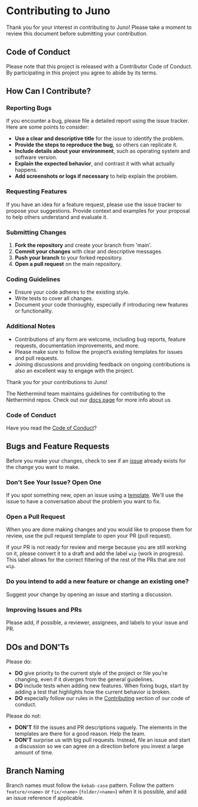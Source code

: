 # Contributing to Juno

Thank you for your interest in contributing to Juno! Please take a moment to review this document before submitting your contribution.

## Code of Conduct

Please note that this project is released with a Contributor Code of Conduct. By participating in this project you agree to abide by its terms.

## How Can I Contribute?

### Reporting Bugs

If you encounter a bug, please file a detailed report using the issue tracker. Here are some points to consider:

- **Use a clear and descriptive title** for the issue to identify the problem.
- **Provide the steps to reproduce the bug**, so others can replicate it.
- **Include details about your environment**, such as operating system and software version.
- **Explain the expected behavior**, and contrast it with what actually happens.
- **Add screenshots or logs if necessary** to help explain the problem.

### Requesting Features

If you have an idea for a feature request, please use the issue tracker to propose your suggestions. Provide context and examples for your proposal to help others understand and evaluate it.

### Submitting Changes

1. **Fork the repository** and create your branch from 'main'.
2. **Commit your changes** with clear and descriptive messages.
3. **Push your branch** to your forked repository.
4. **Open a pull request** on the main repository.

### Coding Guidelines

- Ensure your code adheres to the existing style.
- Write tests to cover all changes.
- Document your code thoroughly, especially if introducing new features or functionality.

### Additional Notes

- Contributions of any form are welcome, including bug reports, feature requests, documentation improvements, and more.
- Please make sure to follow the project’s existing templates for issues and pull requests.
- Joining discussions and providing feedback on ongoing contributions is also an excellent way to engage with the project.

Thank you for your contributions to Juno!

The Nethermind team maintains guidelines for contributing to the Nethermind repos. Check out our [docs page](https://docs.nethermind.io/) for more info about us.

### Code of Conduct

Have you read the [Code of Conduct](https://github.com/NethermindEth/juno/blob/main/CODE_OF_CONDUCT.md)?

## Bugs and Feature Requests

Before you make your changes, check to see if an [issue](https://github.com/NethermindEth/juno/issues) already exists for the change you want to make.

### Don't See Your Issue? Open One

If you spot something new, open an issue using a [template](https://github.com/NethermindEth/juno/issues/new/choose). We'll use the issue to have a conversation about the problem you want to fix.

### Open a Pull Request

When you are done making changes and you would like to propose them for review, use the pull request template to open your PR (pull request).

If your PR is not ready for review and merge because you are still working on it, please convert it to a draft and add the label `wip` (work in progress). This label allows for the correct filtering of the rest of the PRs that are not `wip`.

### Do you intend to add a new feature or change an existing one?

Suggest your change by opening an issue and starting a discussion.

### Improving Issues and PRs

Please add, if possible, a reviewer, assignees, and labels to your issue and PR.

## DOs and DON'Ts

Please do:

* **DO** give priority to the current style of the project or file you're changing, even if it diverges from the general guidelines.
* **DO** include tests when adding new features. When fixing bugs, start by adding a test that highlights how the current behavior is broken.
* **DO** especially follow our rules in the [Contributing](https://github.com/NethermindEth/nethermind/blob/master/CODE_OF_CONDUCT.md#contributing) section of our code of conduct.

Please do not:

* **DON'T** fill the issues and PR descriptions vaguely. The elements in the templates are there for a good reason. Help the team.
* **DON'T** surprise us with big pull requests. Instead, file an issue and start a discussion so we can agree on a direction before you invest a large amount of time.

## Branch Naming

Branch names must follow the `kebab-case` pattern. Follow the pattern `feature/<name>` or `fix/<name>` (`folder/<name>`) when it is possible, and add an issue reference if applicable.